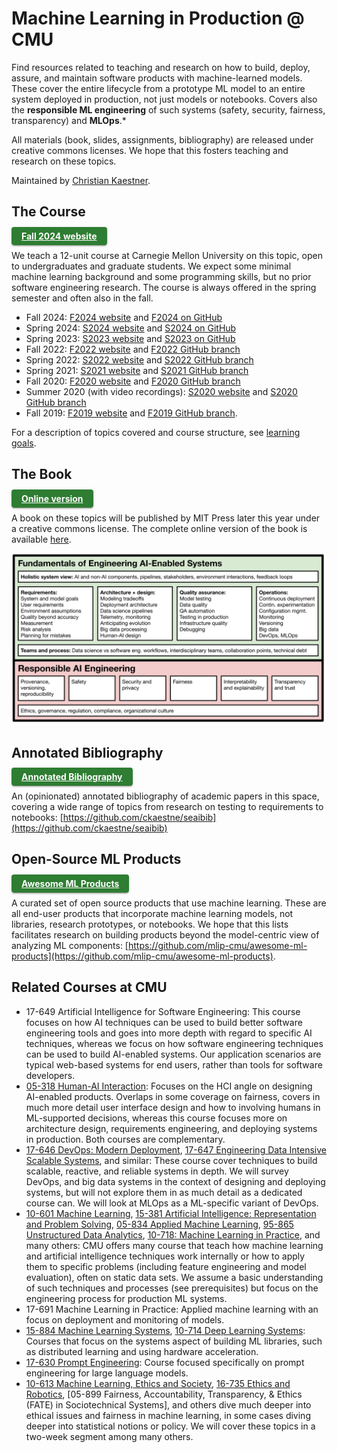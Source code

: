 # Machine Learning in Production @ CMU


Find resources related to teaching and research on how to build, deploy, assure, and maintain software products with machine-learned models. These cover the entire lifecycle from a prototype ML model to an entire system deployed in production, not just models or notebooks. Covers also the **responsible ML engineering** of such systems (safety, security, fairness, transparency) and **MLOps**.* 

All materials (book, slides, assignments, bibliography) are released under creative commons licenses. We hope that this fosters teaching and research on these topics.

Maintained by [Christian Kaestner](https://www.cs.cmu.edu/~ckaestne/).

## The Course


<span style="font-weight:bold; background-color:rgb(46, 125, 50);    transition: background-color 250ms cubic-bezier(0.4, 0, 0.2, 1) 0ms, box-shadow 250ms cubic-bezier(0.4, 0, 0.2, 1) 0ms, border-color 250ms cubic-bezier(0.4, 0, 0.2, 1) 0ms, color 250ms cubic-bezier(0.4, 0, 0.2, 1) 0ms; color:white; box-shadow: rgba(0, 0, 0, 0.2) 0px 3px 1px -2px, rgba(0, 0, 0, 0.14) 0px 2px 2px 0px, rgba(0, 0, 0, 0.12) 0px 1px 5px 0px; padding: 6px 16px;border-radius:4px ; text-decoration: none;"><a href="https://mlip-cmu.github.io/f2024/" style="color:white">Fall 2024 website</a></span>


We teach a 12-unit course at Carnegie Mellon University on this topic, open to undergraduates and graduate students. We expect some minimal machine learning background and some programming skills, but no prior software engineering research. The course is always offered in the spring semester and often also in the fall.

* Fall 2024: [F2024 website](https://mlip-cmu.github.io/f2024/) and [F2024 on GitHub](https://github.com/mlip-cmu/f2024)
* Spring 2024: [S2024 website](https://mlip-cmu.github.io/s2024/) and [S2024 on GitHub](https://github.com/mlip-cmu/s2024)
* Spring 2023: [S2023 website](https://mlip-cmu.github.io/s2023/) and [S2023 on GitHub](https://github.com/mlip-cmu/s2023)
* Fall 2022: [F2022 website](https://ckaestne.github.io/seai/F2022) and [F2022 GitHub branch](https://github.com/ckaestne/seai/tree/F2022)
* Spring 2022: [S2022 website](https://ckaestne.github.io/seai/S2022) and [S2022 GitHub branch](https://github.com/ckaestne/seai/tree/S2022)
* Spring 2021: [S2021 website](https://ckaestne.github.io/seai/S2021) and [S2021 GitHub branch](https://github.com/ckaestne/seai/tree/S2021)
* Fall 2020: [F2020 website](https://ckaestne.github.io/seai/F2020) and [F2020 GitHub branch](https://github.com/ckaestne/seai/tree/F2020)
* Summer 2020 (with video recordings):  [S2020 website](https://ckaestne.github.io/seai/S2020) and [S2020 GitHub branch](https://github.com/ckaestne/seai/tree/S2020)
* Fall 2019: [F2019 website](https://ckaestne.github.io/seai/F2019) and [F2019 GitHub branch](https://github.com/ckaestne/seai/tree/F2019).


For a description of topics covered and course structure, see [learning goals](https://github.com/mlip-cmu/s2024/blob/main/learning_goals.md).


## The Book


<span style="font-weight:bold; background-color:rgb(46, 125, 50);    transition: background-color 250ms cubic-bezier(0.4, 0, 0.2, 1) 0ms, box-shadow 250ms cubic-bezier(0.4, 0, 0.2, 1) 0ms, border-color 250ms cubic-bezier(0.4, 0, 0.2, 1) 0ms, color 250ms cubic-bezier(0.4, 0, 0.2, 1) 0ms; color:white; box-shadow: rgba(0, 0, 0, 0.2) 0px 3px 1px -2px, rgba(0, 0, 0, 0.14) 0px 2px 2px 0px, rgba(0, 0, 0, 0.12) 0px 1px 5px 0px; padding: 6px 16px;border-radius:4px ; text-decoration: none;"><a href="https://mlip-cmu.github.io/book/" style="color:white">Online version</a></span>


A book on these topics will be published by MIT Press later this year under a creative commons license. The complete online version of the book is available [here](https://mlip-cmu.github.io/book/).


![Course topics overview](overview.svg "Course topics overview")



## Annotated Bibliography

<span style="font-weight:bold; background-color:rgb(46, 125, 50);    transition: background-color 250ms cubic-bezier(0.4, 0, 0.2, 1) 0ms, box-shadow 250ms cubic-bezier(0.4, 0, 0.2, 1) 0ms, border-color 250ms cubic-bezier(0.4, 0, 0.2, 1) 0ms, color 250ms cubic-bezier(0.4, 0, 0.2, 1) 0ms; color:white; box-shadow: rgba(0, 0, 0, 0.2) 0px 3px 1px -2px, rgba(0, 0, 0, 0.14) 0px 2px 2px 0px, rgba(0, 0, 0, 0.12) 0px 1px 5px 0px; padding: 6px 16px;border-radius:4px ; text-decoration: none;"><a href="https://github.com/ckaestne/seaibib" style="color:white">Annotated Bibliography</a></span>


An (opinionated) annotated bibliography of academic papers in this space, covering a wide range of topics from research on testing to requirements to notebooks: [https://github.com/ckaestne/seaibib](https://github.com/ckaestne/seaibib)


## Open-Source ML Products

<span style="font-weight:bold; background-color:rgb(46, 125, 50);    transition: background-color 250ms cubic-bezier(0.4, 0, 0.2, 1) 0ms, box-shadow 250ms cubic-bezier(0.4, 0, 0.2, 1) 0ms, border-color 250ms cubic-bezier(0.4, 0, 0.2, 1) 0ms, color 250ms cubic-bezier(0.4, 0, 0.2, 1) 0ms; color:white; box-shadow: rgba(0, 0, 0, 0.2) 0px 3px 1px -2px, rgba(0, 0, 0, 0.14) 0px 2px 2px 0px, rgba(0, 0, 0, 0.12) 0px 1px 5px 0px; padding: 6px 16px;border-radius:4px ; text-decoration: none;"><a href="https://github.com/mlip-cmu/awesome-ml-products" style="color:white">Awesome ML Products
</a></span>


A curated set of open source products that use machine learning. These are all end-user products that incorporate machine learning models, not libraries, research prototypes, or notebooks. We hope that this lists facilitates research on building products beyond the model-centric view of analyzing ML components: [https://github.com/mlip-cmu/awesome-ml-products](https://github.com/mlip-cmu/awesome-ml-products).


## Related Courses at CMU

* 17-649 Artificial Intelligence for Software Engineering: This course focuses on how AI techniques can be used to build better software engineering tools and goes into more depth with regard to specific AI techniques, whereas we focus on how software engineering techniques can be used to build AI-enabled systems. Our application scenarios are typical web-based systems for end users, rather than tools for software developers.
* [05-318 Human-AI Interaction](http://www.humanaiclass.org/): Focuses on the HCI angle on designing AI-enabled products. Overlaps in some coverage on fairness, covers in much more detail user interface design and how to involving humans in ML-supported decisions, whereas this course focuses more on architecture design, requirements engineering, and deploying systems in production. Both courses are complementary.
* [17-646 DevOps: Modern Deployment](https://mse.isri.cmu.edu/applicants/course-offerings.html), [17-647 Engineering Data Intensive Scalable Systems](https://mse.isri.cmu.edu/applicants/course-offerings.html), and similar: These course cover techniques to build scalable, reactive, and reliable systems in depth. We will survey DevOps, and big data systems in the context of designing and deploying systems, but will not explore them in as much detail as a dedicated course can. We will look at MLOps as a ML-specific variant of DevOps.
* [10-601 Machine Learning](https://www.cmu.edu/mits/curriculum/core/10-601.html), [15-381 Artificial Intelligence: Representation and Problem Solving](https://www.cs.cmu.edu/~15381-f17/), [05-834  Applied Machine Learning](https://www.cmu.edu/mits/curriculum/core/05-834.html), [95-865 Unstructured Data Analytics](https://www.andrew.cmu.edu/user/georgech/95-865/), [10-718: Machine Learning in Practice](https://github.com/dssg/MLinPractice), and many others: CMU offers many course that teach how machine learning and artificial intelligence techniques work internally or how to apply them to specific problems (including feature engineering and model evaluation), often on static data sets. We assume a basic understanding of such techniques and processes (see prerequisites) but focus on the engineering process for production ML systems.
* 17-691 Machine Learning in Practice: Applied machine learning with an focus on deployment and monitoring of models.
* [15-884 Machine Learning Systems](https://catalyst.cs.cmu.edu/15-884-mlsys-sp21/), [10-714 Deep Learning Systems](https://dlsyscourse.org): Courses that focus on the systems aspect of building ML libraries, such as distributed learning and using hardware acceleration. 
* [17-630 Prompt Engineering](https://www.cs.cmu.edu/~breaux/prompting/): Course focused specifically on prompt engineering for large language models.
* [10-613 Machine Learning, Ethics and Society](https://www.cs.cmu.edu/~hheidari/mles-fall-21.html), [16-735 Ethics and Robotics](), [05-899 Fairness, Accountability, Transparency, & Ethics (FATE) in Sociotechnical Systems], and others dive much deeper into ethical issues and fairness in machine learning, in some cases diving deeper into statistical notions or policy. We will cover these topics in a two-week segment among many others. 
